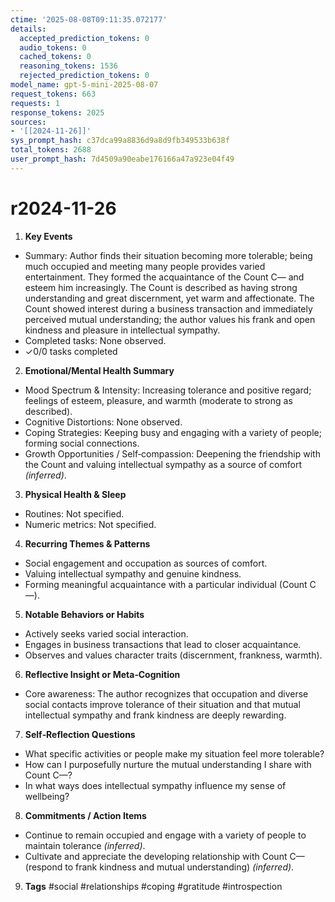 ```yaml
---
ctime: '2025-08-08T09:11:35.072177'
details:
  accepted_prediction_tokens: 0
  audio_tokens: 0
  cached_tokens: 0
  reasoning_tokens: 1536
  rejected_prediction_tokens: 0
model_name: gpt-5-mini-2025-08-07
request_tokens: 663
requests: 1
response_tokens: 2025
sources:
- '[[2024-11-26]]'
sys_prompt_hash: c37dca99a8836d9a8d9fb349533b638f
total_tokens: 2688
user_prompt_hash: 7d4509a90eabe176166a47a923e04f49
---
```

# r2024-11-26

1. **Key Events**
- Summary: Author finds their situation becoming more tolerable; being much occupied and meeting many people provides varied entertainment. They formed the acquaintance of the Count C— and esteem him increasingly. The Count is described as having strong understanding and great discernment, yet warm and affectionate. The Count showed interest during a business transaction and immediately perceived mutual understanding; the author values his frank and open kindness and pleasure in intellectual sympathy.
- Completed tasks: None observed.
- ✓0/0 tasks completed

2. **Emotional/Mental Health Summary**
- Mood Spectrum & Intensity: Increasing tolerance and positive regard; feelings of esteem, pleasure, and warmth (moderate to strong as described).
- Cognitive Distortions: None observed.
- Coping Strategies: Keeping busy and engaging with a variety of people; forming social connections.
- Growth Opportunities / Self‑compassion: Deepening the friendship with the Count and valuing intellectual sympathy as a source of comfort *(inferred)*.

3. **Physical Health & Sleep**
- Routines: Not specified.
- Numeric metrics: Not specified.

4. **Recurring Themes & Patterns**
- Social engagement and occupation as sources of comfort.
- Valuing intellectual sympathy and genuine kindness.
- Forming meaningful acquaintance with a particular individual (Count C—).

5. **Notable Behaviors or Habits**
- Actively seeks varied social interaction.
- Engages in business transactions that lead to closer acquaintance.
- Observes and values character traits (discernment, frankness, warmth).

6. **Reflective Insight or Meta‑Cognition**
- Core awareness: The author recognizes that occupation and diverse social contacts improve tolerance of their situation and that mutual intellectual sympathy and frank kindness are deeply rewarding.

7. **Self‑Reflection Questions**
- What specific activities or people make my situation feel more tolerable?
- How can I purposefully nurture the mutual understanding I share with Count C—?
- In what ways does intellectual sympathy influence my sense of wellbeing?

8. **Commitments / Action Items**
- Continue to remain occupied and engage with a variety of people to maintain tolerance *(inferred)*.
- Cultivate and appreciate the developing relationship with Count C— (respond to frank kindness and mutual understanding) *(inferred)*.

9. **Tags**
#social #relationships #coping #gratitude #introspection